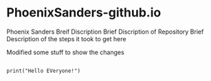# PhoenixSanders-github.io

Phoenix Sanders
Breif Discription
Brief Discription of Repository
Brief Description of the steps it took to get here

Modified some stuff to show the changes

```pyhton

print("Hello EVeryone!")
